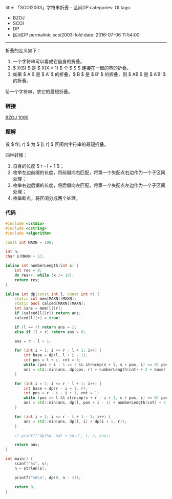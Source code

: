 title: 「SCOI2003」字符串折叠 - 区间DP
categories: OI
tags: 
  - BZOJ
  - SCOI
  - DP
  - 区间DP
permalink: scoi2003-fold
date: 2016-07-06 11:54:00
---

折叠的定义如下：

1. 一个字符串可以看成它自身的折叠。
2. $ X(S) $ 是 $ X(X > 1) $ 个 $ S $ 连接在一起的串的折叠。
3. 如果 $ A $ 是 $ A’ $ 的折叠，$ B $ 是 $ B’ $ 的折叠，则 $ AB $ 是 $ A’B’ $ 的折叠。

给一个字符串，求它的最短折叠。

<!-- more -->

### 链接
[BZOJ 1090](http://www.lydsy.com/JudgeOnline/problem.php?id=1090)

### 题解
设 $ f(l, r) $ 为 $ [l, r] $ 区间内字符串的最短折叠。

四种转移：

1. 自身的长度 $ r - l + 1 $；
2. 枚举左边前缀的长度，将前缀向右匹配，将第一个失配点右边作为一个子区间处理；
3. 枚举右边后缀的长度，将后缀向左匹配，将第一个失配点左边作为一个子区间处理；
4. 枚举断点，将区间分成两个处理。

### 代码
```c++
#include <cstdio>
#include <cstring>
#include <algorithm>

const int MAXN = 100;

int n;
char s[MAXN + 1];

inline int numberLength(int x) {
	int res = 0;
	do res++; while (x /= 10);
	return res;
}

inline int dp(const int l, const int r) {
	static int mem[MAXN][MAXN];
	static bool calced[MAXN][MAXN];
	int &ans = mem[l][r];
	if (calced[l][r]) return ans;
	calced[l][r] = true;

	if (l == r) return ans = 1;
	else if (l > r) return ans = 0;

	ans = r - l + 1;

	for (int i = 1; i <= r - l + 1; i++) {
		int base = dp(l, l + i - 1);
		int pos = l + i, cnt = 1;
		while (pos + i - 1 <= r && strncmp(s + l, s + pos, i) == 0) pos += i, cnt++;
		ans = std::min(ans, dp(pos, r) + numberLength(cnt) + 2 + base);
	}

	for (int i = 1; i <= r - l + 1; i++) {
		int base = dp(r - i + 1, r);
		int pos = r - i - i + 1, cnt = 1;
		while (pos >= l && strncmp(s + r - i + 1, s + pos, i) == 0) pos -= i, cnt++;
		ans = std::min(ans, dp(l, pos + i - 1) + numberLength(cnt) + 2 + base);
	}

	for (int i = 1; i <= r - l + 1 - 1; i++) {
		ans = std::min(ans, dp(l, i) + dp(i + 1, r));
	}

	// printf("dp(%d, %d) = %d\n", l, r, ans);

	return ans;
}

int main() {
	scanf("%s", s);
	n = strlen(s);

	printf("%d\n", dp(0, n - 1));

	return 0;
}
```



